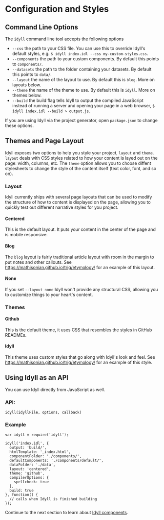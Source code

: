 
# Configuration and Styles

## Command Line Options

The `idyll` command line tool accepts the following options

* `--css` the path to your CSS file. You can use this to override Idyll's default styles, e.g. `$ idyll index.idl --css my-custom-styles.css`.
* `--components` the path to your custom components. By default this points to `components/`.
* `--datasets` the path to the folder containing your datasets. By default this points to `data/`.
* `--layout` the name of the layout to use. By default this is `blog`. More on layouts below.
* `--theme` the name of the theme to use. By default this is `idyll`. More on themes below.
* `--build` the build flag tells Idyll to output the compiled JavaScript instead of running a server and opening your page in a web browser, `$ idyll index.idl --build > output.js`.

If you are using Idyll via the project generator, open `package.json` to change these options.

## Themes and Page Layout

Idyll exposes two options to help you style your project, `layout` and `theme`. `layout` deals with CSS styles related to how your content is
layed out on the page: width, columns, etc. The `theme` option allows you to choose diffent stylesheets to change the style of the content itself (text color, font, and so on).

### Layout

Idyll currently ships with several page layouts that can be used to modify the structure of how to content is displayed on the page, allowing you to quickly test out different narrative styles
for you project.

#### Centered

This is the default layout. It puts your content in the center of the page and is mobile responsive.

#### Blog

The `blog` layout is fairly traditional article layout with room in the margin to
put notes and other callouts. See https://mathisonian.github.io/trig/etymology/ for an example of this layout.

#### None

If you set `--layout none` Idyll won't provide any structural CSS, allowing you to customize things to your
heart's content.

### Themes

#### Github

This is the default theme, it uses CSS that resembles the styles in GitHub READMEs.

#### Idyll

This theme uses custom styles that go along with Idyll's look and feel. See https://mathisonian.github.io/trig/etymology/ for an example of this style.

## Using Idyll as an API

You can use Idyll directly from JavaScript as well.

### API:

`idyll(idyllFile, options, callback)`

### Example

```
var idyll = require('idyll');

idyll('index.idl', {
  output: 'build/',
  htmlTemplate: '_index.html',
  componentFolder: './components/',
  defaultComponents: './components/default/',
  dataFolder: './data',
  layout: 'centered',
  theme: 'github',
  compilerOptions: {
    spellcheck: true
  },
  build: true
}, function() {
  // calls when Idyll is finished building
});
```

Continue to the next section to learn about [Idyll components](/components-overview).


